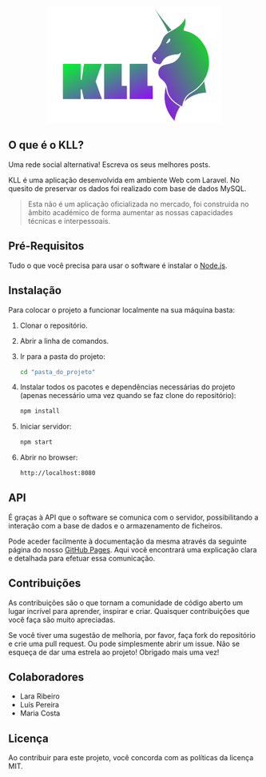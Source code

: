 <p align="center"><img width="350" src="public/images/full-logo.png" alt="Logótipo KLL"></p>

## O que é o KLL?

Uma rede social alternativa! Escreva os seus melhores posts.

KLL é uma aplicação desenvolvida em ambiente Web com Laravel. No quesito de preservar os dados foi realizado com base de dados MySQL.

> Esta não é um aplicação oficializada no mercado, foi construida no âmbito académico de forma aumentar as nossas capacidades técnicas e interpessoais.

## Pré-Requisitos

Tudo o que você precisa para usar o software é instalar o [Node.js](https://nodejs.org).

## Instalação

Para colocar o projeto a funcionar localmente na sua máquina basta:

1. Clonar o repositório.

2. Abrir a linha de comandos.

3. Ir para a pasta do projeto:

    ```sh
    cd "pasta_do_projeto"
    ```

4. Instalar todos os pacotes e dependências necessárias do projeto (apenas necessário uma vez quando se faz clone do repositório):

    ```sh
    npm install
    ```

5. Iniciar servidor:

    ```sh
    npm start
    ```

6. Abrir no browser:
    ```sh
    http://localhost:8080
    ```

## API

É graças à API que o software se comunica com o servidor, possibilitando a interação com a base de dados e o armazenamento de ficheiros.

Pode aceder facilmente à documentação da mesma através da seguinte página do nosso [GitHub Pages](https://luispereira1999.github.io/picand-go).
Aqui você encontrará uma explicação clara e detalhada para efetuar essa comunicação.

## Contribuições

As contribuições são o que tornam a comunidade de código aberto um lugar incrível para aprender, inspirar e criar. Quaisquer contribuições que você faça são muito apreciadas.

Se você tiver uma sugestão de melhoria, por favor, faça fork do repositório e crie uma pull request. Ou pode simplesmente abrir um issue. Não se esqueça de dar uma estrela ao projeto! Obrigado mais uma vez!

## Colaboradores

-   Lara Ribeiro
-   Luís Pereira
-   Maria Costa

## Licença

Ao contribuir para este projeto, você concorda com as políticas da licença MIT.
